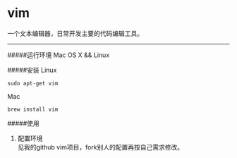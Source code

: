 # vim

一个文本编辑器，日常开发主要的代码编辑工具。

--- 

#####运行环境
Mac OS X && Linux

#####安装
Linux
```
sudo apt-get vim
```

Mac
```
brew install vim
```

#####使用
1. 配置环境   
见我的github vim项目，fork别人的配置再按自己需求修改。


